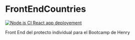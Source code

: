 # FrontEndCountries
[![Node.js CI React app deployement](https://github.com/hcamusso/FrontEndCountries/actions/workflows/node.js.yml/badge.svg)](https://github.com/hcamusso/FrontEndCountries/actions/workflows/node.js.yml)

Front End del protecto individual para el Bootcamp de Henry
